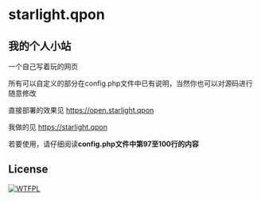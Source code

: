 # starlight.qpon
## 我的个人小站

一个自己写着玩的网页 

所有可以自定义的部分在config.php文件中已有说明，当然你也可以对源码进行随意修改

直接部署的效果见 https://open.starlight.qpon

我做的见 https://starlight.qpon

若要使用，请仔细阅读**config.php文件中第97至100行的内容**

## License
   [![WTFPL](https://www.wtfpl.net/wp-content/uploads/2012/12/wtfpl.svg)](http://www.wtfpl.net/)
